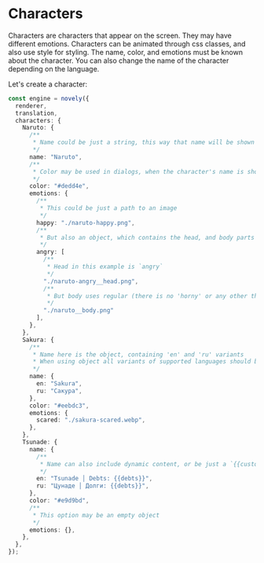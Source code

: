 # Characters

Characters are characters that appear on the screen. They may have different emotions. Characters can be animated through css classes, and also use style for styling. The name, color, and emotions must be known about the character. You can also change the name of the character depending on the language.

Let's create a character:

```ts
const engine = novely({
  renderer,
  translation,
  characters: {
    Naruto: {
      /**
       * Name could be just a string, this way that name will be shown in all the languages
       */
      name: "Naruto",
      /**
       * Color may be used in dialogs, when the character's name is shown
       */
      color: "#dedd4e",
      emotions: {
        /**
         * This could be just a path to an image
         */
        happy: "./naruto-happy.png",
        /**
         * But also an object, which contains the head, and body parts of a character
         */
        angry: [
          /**
           * Head in this example is `angry`
           */
          "./naruto-angry__head.png",
          /**
           * But body uses regular (there is no 'horny' or any other thing) texture
           */
          "./naruto__body.png"
        ],
      },
    },
    Sakura: {
      /**
       * Name here is the object, containing 'en' and 'ru' variants
       * When using object all variants of supported languages should be present
       */
      name: {
        en: "Sakura",
        ru: "Сакура",
      },
      color: "#eebdc3",
      emotions: {
        scared: "./sakura-scared.webp",
      },
    },
    Tsunade: {
      name: {
        /**
         * Name can also include dynamic content, or be just a `{{custom_player_name}}`
         */
        en: "Tsunade │ Debts: {{debts}}",
        ru: "Цунаде │ Долги: {{debts}}",
      },
      color: "#e9d9bd",
      /**
       * This option may be an empty object
       */
      emotions: {},
    },
  },
});
```
